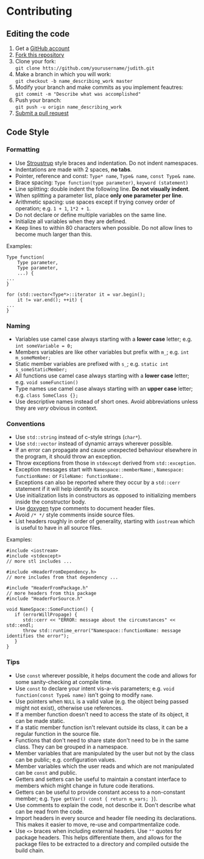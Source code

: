Contributing
============


Editing the code
----------------

1. Get a [GitHub account](https://github.com/signup/free)
2. [Fork this repository](https://github.com/gmcgoldr/judith/fork)
3. Clone your fork:  
   `git clone htts://github.com/yourusername/judith.git`
4. Make a branch in which you will work:  
   `git checkout -b name_describing_work master`
5. Modify your branch and make commits as you implement feautres:  
   `git commit -m "Describe what was accomplished"`
6. Push your branch:  
   `git push -u origin name_describing_work`
7. [Submit a pull request](https://github.com/gmcgoldr/judith/compare)

Code Style
----------

### Formatting

* Use [Stroustrup](http://en.wikipedia.org/wiki/Indent_style#Variant:_Stroustrup) style braces and indentation. Do not indent namespaces.
* Indentations are made with 2 spaces, **no tabs**.
* Pointer, reference and const: `Type* name`, `Type& name`, `const Type& name`.
* Brace spacing: `Type function(type parameter)`, `keyword (statement)`
* Line splitting: double indent the following line. **Do not visually indent**.
* When splitting a parameter list, place **only one parameter per line**.
* Arithmetic spacing: use spaces except if trying convey order of operation; e.g. `1 + 1`, `1*2 + 1`.
* Do not declare or define multiple variables on the same line.
* Initialize all variables when they are defined.
* Keep lines to within 80 characters when possible. Do not allow lines to become much larger than this.

Examples:
```
Type function(
    Type parameter,
    Type parameter,
    ...) {
...
}

for (std::vector<Type*>::iterator it = var.begin();
    it != var.end(); ++it) {
...
}
```

### Naming

* Variables use camel case always starting with a **lower case** letter; e.g. `int someVariable = 0;`
* Members variables are like other variables but prefix with `m_`; e.g. `int m_someMember;`
* Static member variables are prefixed with `s_`; e.g. `static int s_someStaticMember;`
* All functions use camel case always starting with a **lower case** letter; e.g. `void someFunction()`
* Type names use camel case always starting with an **upper case** letter; e.g. `class SomeClass {};`
* Use descriptive names instead of short ones. Avoid abbreviations unless they are *very* obvious in context.

### Conventions

* Use `std::string` instead of c-style strings (`char*`).
* Use `std::vector` instead of dynamic arrays wherever possible.
* If an error can propagate and cause unexpected behaviour elsewhere in the program, it should throw an exception.
* Throw exceptions from those in `stdexcept` derived from `std::exception`.
* Exception messages start with `Namespace::memberName:`, `Namespace: functionName:` or `FileName: functionName:`.
* Exceptions can also be reported where they occur by a `std::cerr` statement if it will help identify its source.
* Use initialization lists in constructors as opposed to initializing members inside the constructor body.
* Use [doxygen](http://en.wikipedia.org/wiki/Doxygen) type comments to document header files.
* Avoid `/* */` style comments inside source files.
* List headers roughly in order of generality, starting with `iostream` which is useful to have in all source files.

Examples:
```
#include <iostream>
#include <stdexcept>
// more stl includes ...

#include <HeaderFromDependency.h>
// more includes from that dependency ...

#include "HeaderFromPackage.h"
// more headers from this package
#include "HeaderForSource.h"

void NameSpace::SomeFunction() {
   if (errorWillPropage) {
      std::cerr << "ERROR: message about the circumstances" << std::endl;
      throw std::runtime_error("Namespace::functionName: message identifies the error");
   }
}
```

### Tips

* Use `const` wherever possible, it helps document the code and allows for some sanity-checking at compile time.
* Use `const` to declare your intent vis-a-vis parameters; e.g. `void function(const Type& name)` isn't going to modify `name`.
* Use pointers when `NULL` is a valid value (e.g. the object being passed might not exist), otherwise use references.
* If a member function doesn't need to access the state of its object, it can be made static.
* If a static member function isn't relevant outside its class, it can be a regular function in the source file.
* Functions that don't need to share state don't need to be in the same class. They can be grouped in a namespace.
* Member variables that are manipulated by the user but not by the class can be public; e.g. configuration values.
* Member variables which the user reads and which are not manipulated can be `const` and public.
* Getters and setters can be useful to maintain a constant interface to members which might change in future code iterations.
* Getters can be useful to provide constant access to a non-constant member; e.g. `Type getVar() const { return m_vars; }`).
* Use comments to explain the code, not describe it. Don't describe what can be read from the code.
* Import headers in every source and header file needing its declarations. This makes it easier to move, re-use and compartmentalize code.
* Use `<>` braces when including external headers. Use `""` quotes for package headers. This helps differentiate them, and allows for the package files to be extracted to a directory and compiled outside the build chain.
